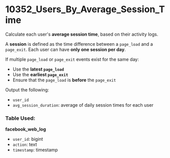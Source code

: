 # 10352_Users_By_Average_Session_Time

Calculate each user's **average session time**, based on their activity logs.

A **session** is defined as the time difference between a `page_load` and a `page_exit`. Each user can have **only one session per day**.

If multiple `page_load` or `page_exit` events exist for the same day:
- Use the **latest `page_load`**
- Use the **earliest `page_exit`**
- Ensure that the `page_load` is **before** the `page_exit`

Output the following:
- `user_id`
- `avg_session_duration`: average of daily session times for each user

### Table Used:
**facebook_web_log**
- `user_id`: bigint
- `action`: text
- `timestamp`: timestamp
